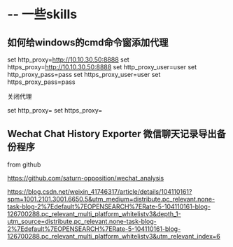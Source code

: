# -- 一些skills

## 如何给windows的cmd命令窗添加代理

set http_proxy=http://10.10.30.50:8888
set https_proxy=http://10.10.30.50:8888
set http_proxy_user=user
set http_proxy_pass=pass
set https_proxy_user=user
set https_proxy_pass=pass 

关闭代理

set http_proxy=
set https_proxy= 

## Wechat Chat History Exporter 微信聊天记录导出备份程序

from github

https://github.com/saturn-opposition/wechat_analysis

https://blog.csdn.net/weixin_41746317/article/details/104110161?spm=1001.2101.3001.6650.5&utm_medium=distribute.pc_relevant.none-task-blog-2%7Edefault%7EOPENSEARCH%7ERate-5-104110161-blog-126700288.pc_relevant_multi_platform_whitelistv3&depth_1-utm_source=distribute.pc_relevant.none-task-blog-2%7Edefault%7EOPENSEARCH%7ERate-5-104110161-blog-126700288.pc_relevant_multi_platform_whitelistv3&utm_relevant_index=6

